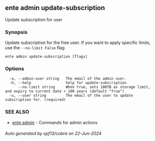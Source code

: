 ## ente admin update-subscription

Update subscription for user

### Synopsis

Update subscription for the free user. If you want to apply specific limits, use the `--no-limit False` flag

```
ente admin update-subscription [flags]
```

### Options

```
  -a, --admin-user string   The email of the admin user.
  -h, --help                help for update-subscription
      --no-limit string     When true, sets 100TB as storage limit, and expiry to current date + 100 years (default "True")
  -u, --user string         The email of the user to update subscription for. (required)
```

### SEE ALSO

* [ente admin](ente_admin.md)	 - Commands for admin actions

###### Auto generated by spf13/cobra on 22-Jun-2024
